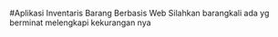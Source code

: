 #Aplikasi Inventaris Barang Berbasis Web
Silahkan barangkali ada yg berminat melengkapi kekurangan nya
